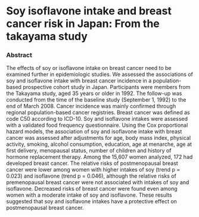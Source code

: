 # Soy isoflavone intake and breast cancer risk in Japan: From the takayama study

### Abstract

The effects of soy or isoflavone intake on breast cancer need to be examined further in epidemiologic studies. We assessed the associations of soy and isoflavone intake with breast cancer incidence in a population-based prospective cohort study in Japan. Participants were members from the Takayama study, aged 35 years or older in 1992. The follow-up was conducted from the time of the baseline study (September 1, 1992) to the end of March 2008. Cancer incidence was mainly confirmed through regional population-based cancer registries. Breast cancer was defined as code C50 according to ICD-10. Soy and isoflavone intakes were assessed with a validated food frequency questionnaire. Using the Cox proportional hazard models, the association of soy and isoflavone intake with breast cancer was assessed after adjustments for age, body mass index, physical activity, smoking, alcohol consumption, education, age at menarche, age at first delivery, menopausal status, number of children and history of hormone replacement therapy. Among the 15,607 women analyzed, 172 had developed breast cancer. The relative risks of postmenopausal breast cancer were lower among women with higher intakes of soy (trend p = 0.023) and isoflavone (trend p = 0.046), although the relative risks of premenopausal breast cancer were not associated with intakes of soy and isoflavone. Decreased risks of breast cancer were found even among women with a moderate intake of soy and isoflavone. These results suggested that soy and isoflavone intakes have a protective effect on postmenopausal breast cancer.